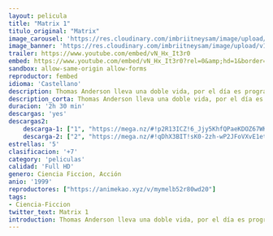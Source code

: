 ```yaml
---
layout: pelicula
title: "Matrix 1"
titulo_original: "Matrix"
image_carousel: 'https://res.cloudinary.com/imbriitneysam/image/upload/v1547512679/matriz1-poster-min.jpg'
image_banner: 'https://res.cloudinary.com/imbriitneysam/image/upload/v1547512682/matriz1-banner-min.jpg'
trailer: https://www.youtube.com/embed/vN_Hx_It3r0
embed: https://www.youtube.com/embed/vN_Hx_It3r0?rel=0&amp;hd=1&border=0&wmode=opaque&enablejsapi=1&modestbranding=1&controls=1&showinfo=1
sandbox: allow-same-origin allow-forms
reproductor: fembed
idioma: 'Castellano'
description: Thomas Anderson lleva una doble vida, por el día es programador en una importante empresa de software, y por la noche un hacker informático llamado Neo. Su vida no volverá a ser igual cuando unos misteriosos personajes le inviten a descubrir la pregunta que no le deja dormir, Qué es Matrix
description_corta: Thomas Anderson lleva una doble vida, por el día es programador en una importante empresa de software, y por la noche un hacker informático llamado Neo. Su vida no volverá a ser igual cuando unos misteriosos personajes le inviten a descubrir la pregunta que no le...
duracion: '2h 30 min'
descargas: 'yes'
descargas2:
    descarga-1: ["1", "https://mega.nz/#!p2R13ICZ!6_Jjy5KhfQPaeKDOZ67WKmKKwppkAo4m_xZb6ef-J_Y", "https://www.google.com/s2/favicons?domain=mega.nz","Mega","https://res.cloudinary.com/imbriitneysam/image/upload/v1541473684/mexico.png", "Latino", "Full HD"]
    descarga-2: ["2", "https://mega.nz/#!qDhX3BIT!sK0-2zh-wP2JFoVXvE1etfOvTbuPBEn--5w87xOl2dI", "https://www.google.com/s2/favicons?domain=mega.nz","Mega","https://res.cloudinary.com/imbriitneysam/image/upload/v1541473684/mexico.png", "Latino", "Full HD"]
estrellas: '5'
clasificacion: '+7'
category: 'peliculas'
calidad: 'Full HD'
genero: Ciencia Ficcion, Acción
anio: '1999'
reproductores: ["https://animekao.xyz/v/mymelb52r80wd20"]
tags:
- Ciencia-Ficcion
twitter_text: Matrix 1
introduction: Thomas Anderson lleva una doble vida, por el día es programador en una importante empresa de software, y por la noche un hacker informático llamado Neo. Su vida no volverá a ser igual cuando unos misteriosos personajes le inviten a descubrir la pregunta que no le
---
```



 







